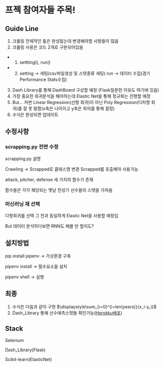 # 프젝 참여자들 주목!

## Guide Line
1. 크롤링 전체적인 틀은 완성됬는데 변경해야할 사항들이 많음
2. 크롤링 사용은 코드 2개로 구분되어있음
- 1. settting(), run()
- 2. setting -> 세팅(csv파일생성 및 스텟종류 세팅) run -> 데이터 수집(경기 Performance Stats수집)
3. Dash Library를 통해 DashBoard 구성할 예정 (Flask질문한 이유도 여기에 있음)
4. 가장 중요한 회귀분석을 해야하는데 Elastic Net을 통해 정규화는 진행할 예정 
5. But... 저번 Linear Regression(선형 회귀)이 아닌 Poly Regression(다차항 회귀)를 잘 못 말함(x축은 나이이고 y축은 회의를 통해 결정)
6. 수식은 완성되면 업데이트

## 수정사항
<h3>scrapping.py 전면 수정</h3>
    <p>scrapping.py 설명</p>
    <p>Crawling → Scrapped로 클래스명 변경 Scrapped를 호출해야 사용가능</p>
    <p>attack, pitcher, defense 세 가지의 함수가 존재</p>
    <p>함수들은 각각 해당되는 옛날 전성기 선수들의 스텟을 가져옴</p>
<h3>머신러닝 재 선택</h3>
    <p>다항회귀를 선택 그 전과 동일하게 Elastic Net을 사용할 예정임</p>
    <p>But 데이터 분석하다보면 RNN도 해볼 만 할지도?</p>

## 설치방법
<p>pip install pipenv → 가상환경 구축</p>
<p>pipenv install → 필수요소들 설치</p>
<p>pipenv shell → 실행</p>

## 최종
1. 수식은 다음과 같이 구현 $\displaystyle\sum_{i=0}^{i=len(years)}{x_i-y_i}$
2. Dash_Library 통해 선수예측스텟들 확인가능(<a href='https://dash-library.herokuapp.com/'>Herokku배포</a>)

## Stack
<p>Selenium</p>
<p>Dash_Library(Flask)</p>
<p>Scikit-learn(ElasticNet)</p>





